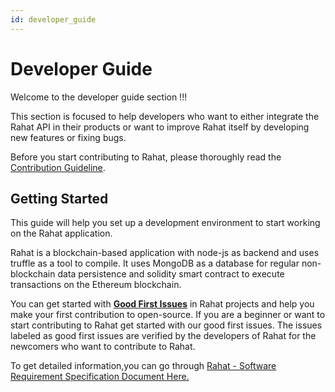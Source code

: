 ```yaml
---
id: developer_guide
---
```


# Developer Guide

Welcome to the developer guide section !!!

This section is focused to help developers who want to either integrate the Rahat API in their products or want to improve Rahat itself by developing new features or fixing bugs.

Before you start contributing to Rahat, please thoroughly read the [Contribution Guideline](../version-1.2/Contributing_guidelines.md).

## Getting Started

This guide will help you set up a development environment to start working on the Rahat application.

Rahat is a blockchain-based application with node-js as backend and uses truffle as a tool to compile. It uses MongoDB as a database for regular non-blockchain data persistence and solidity smart contract to execute transactions on the Ethereum blockchain.

You can get started with [**Good First Issues**](https://github.com/orgs/esatya/projects/2?card_filter_query=label%3A%22good+first+issue%22) in Rahat projects and help you make your first contribution to open-source. If you are a beginner or want to start contributing to Rahat get started with our good first issues. The issues labeled as good first issues are verified by the developers of Rahat for the newcomers who want to contribute to Rahat.

To get detailed information,you can go through [Rahat - Software Requirement Specification Document Here.](https://bit.ly/38mrB80)
